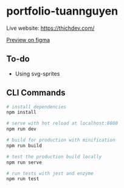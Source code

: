 # portfolio-tuannguyen

Live website: https://thichdev.com/

[Preview on figma](https://www.figma.com/proto/I35hJWk2VrFaWb3Q039Aed/simple-portfolio-tuannguyen?node-id=1%3A2&scaling=min-zoom)

## To-do
- Using svg-sprites
## CLI Commands

``` bash
# install dependencies
npm install

# serve with hot reload at localhost:8080
npm run dev

# build for production with minification
npm run build

# test the production build locally
npm run serve

# run tests with jest and enzyme
npm run test
```
